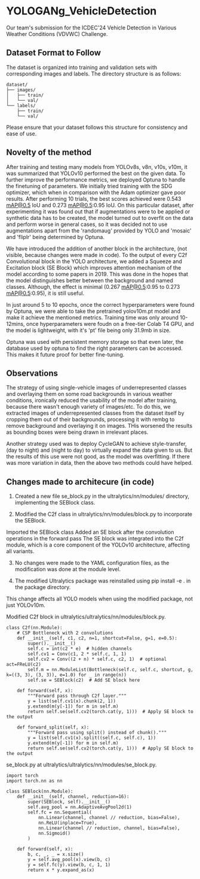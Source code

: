 # YOLOGANg_VehicleDetection

Our team's submission for the ICDEC'24 Vehicle Detection in Various Weather Conditions (VDVWC) Challenge.

## Dataset Format to Follow

The dataset is organized into training and validation sets with corresponding images and labels. The directory structure is as follows:

```
dataset/  
├── images/  
│   ├── train/  
│   └── val/  
└── labels/  
    ├── train/  
    └── val/
```




Please ensure that your dataset follows this structure for consistency and ease of use.

## Novelty of the method 

After training and testing many models from YOLOv8s, v8n, v10s, v10m, it was summarized that YOLOv10 performed the best on the given data. To further improve the performance metrics, we deployed Optuna to handle the finetuning of parameters. 
We initially tried training with the SDG optimizer, which when in comparison with the Adam optimizer gave poor results. After performing 10 trials, the best scores achieved were 0.543 mAP@0.5 IoU and 0.273 mAP@0.5:0.95 IoU. 
On this particular dataset, after experimenting it was found out that if augmentations were to be applied or synthetic data has to be created, the model turned out to overfit on the data and perform worse in general cases, so it was decided not to use augmentations apart from the 'randomaug' provided by YOLO and 'mosaic' and 'fliplr' being determined by Optuna.

We have introduced the addition of another block in the architecture, (not visible, because changes were made in code). To the output of every C2f Convolutional block in the YOLO architecture, we added a Squeeze and Excitation block (SE Block) which improves attention mechanism of the model according to some papers in 2019. This was done in the hopes that the model distinguishes better between the background and named classes. Although, the effect is minimal (0.267 mAP@0.5:0.95 to 0.273 mAP@0.5:0.95), it is still useful.

In just around 5 to 10 epochs, once the correct hyperparameters were found by Optuna, we were able to take the pretrained yolov10m.pt model and make it achieve the mentioned metrics. Training time was only around 10-12mins, once hyperparameters were foudn on a free-tier Colab T4 GPU, and the model is lightweight, with it's 'pt' file being only 31.9mb in size.

Optuna was used with persistent memory storage so that even later, the database used by optuna to find the right parameters can be accessed. This makes it future proof for better fine-tuning.

## Observations 

The strategy of using single-vehicle images of underrepresented classes and overlaying them on some road backgrounds in various weather conditions, ironically reduced the usability of the model after training, because there wasn't enough variety of images/etc. To do this, we extracted images of underrepresented classes from the dataset itself by cropping them out of their backgrounds, processing it with rembg to remove background and overlaying it on images. THis worsened the results as bounding boxes were being drawn in irrelevant places.

Another strategy used was to deploy CycleGAN to achieve style-transfer, (day to night) and (night to day) to virtually expand the data given to us. But the results of this use were not good, as the model was overfitting. If there was more variation in data, then the above two methods could have helped. 

## Changes made to architecure (in code) 

1. Created a new file se_block.py in the ultralytics/nn/modules/ directory, implementing the SEBlock class.

2. Modified the C2f class in ultralytics/nn/modules/block.py to incorporate the SEBlock.

Imported the SEBlock class
Added an SE block after the convolution operations in the forward pass
The SE block was integrated into the C2f module, which is a core component of the YOLOv10 architecture, affecting all variants.

3. No changes were made to the YAML configuration files, as the modification was done at the module level.

4. The modified Ultralytics package was reinstalled using pip install -e . in the package directory.

This change affects all YOLO models when using the modified package, not just YOLOv10m. 

Modified C2f block in ultralytics/ultralytics/nn/modules/block.py. 
```
class C2f(nn.Module):
    # CSP Bottleneck with 2 convolutions
    def __init__(self, c1, c2, n=1, shortcut=False, g=1, e=0.5):
        super().__init__()
        self.c = int(c2 * e)  # hidden channels
        self.cv1 = Conv(c1, 2 * self.c, 1, 1)
        self.cv2 = Conv((2 + n) * self.c, c2, 1)  # optional act=FReLU(c2)
        self.m = nn.ModuleList(Bottleneck(self.c, self.c, shortcut, g, k=((3, 3), (3, 3)), e=1.0) for _ in range(n))
        self.se = SEBlock(c2)  # Add SE block here

    def forward(self, x):
        """Forward pass through C2f layer."""
        y = list(self.cv1(x).chunk(2, 1))
        y.extend(m(y[-1]) for m in self.m)
        return self.se(self.cv2(torch.cat(y, 1)))  # Apply SE block to the output

    def forward_split(self, x):
        """Forward pass using split() instead of chunk()."""
        y = list(self.cv1(x).split((self.c, self.c), 1))
        y.extend(m(y[-1]) for m in self.m)
        return self.se(self.cv2(torch.cat(y, 1)))  # Apply SE block to the output
```

se_block.py at ultralytics/ultralytics/nn/modules/se_block.py. 
```
import torch
import torch.nn as nn

class SEBlock(nn.Module):
    def __init__(self, channel, reduction=16):
        super(SEBlock, self).__init__()
        self.avg_pool = nn.AdaptiveAvgPool2d(1)
        self.fc = nn.Sequential(
            nn.Linear(channel, channel // reduction, bias=False),
            nn.ReLU(inplace=True),
            nn.Linear(channel // reduction, channel, bias=False),
            nn.Sigmoid()
        )

    def forward(self, x):
        b, c, _, _ = x.size()
        y = self.avg_pool(x).view(b, c)
        y = self.fc(y).view(b, c, 1, 1)
        return x * y.expand_as(x)
```
